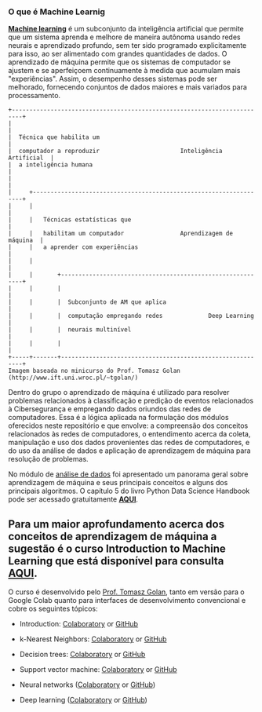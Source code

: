 ### O que é Machine Learnig

**[Machine learning](https://cloud.google.com/learn/what-is-machine-learning?hl=pt-BR)** é um subconjunto da inteligência artificial que permite que um sistema aprenda e melhore de maneira autônoma usando redes neurais e aprendizado profundo, sem ter sido programado explicitamente para isso, ao ser alimentado com grandes quantidades de dados. 
O aprendizado de máquina permite que os sistemas de computador se ajustem e se aperfeiçoem continuamente à medida que acumulam mais "experiências". Assim, o desempenho desses sistemas pode ser melhorado, fornecendo conjuntos de dados maiores e mais variados para processamento.

```
+-------------------------------------------------------------------------+
|                                                                         |
|  Técnica que habilita um                                                |
|  computador a reproduzir                       Inteligência Artificial  |
|  a inteligência humana                                                  |
|                                                                         | 
|     +-------------------------------------------------------------------+
|     |                                                                   |
|     |   Técnicas estatísticas que                                       |
|     |   habilitam um computador                Aprendizagem de máquina  |
|     |   a aprender com experiências                                     |
|     |                                                                   |
|     |       +-----------------------------------------------------------+
|     |       |                                                           |
|     |       |  Subconjunto de AM que aplica                             |
|     |       |  computação empregando redes             Deep Learning    |
|     |       |  neurais multinível                                       |
|     |       |                                                           |
+-----+-------+-----------------------------------------------------------+
Imagem baseada no minicurso do Prof. Tomasz Golan (http://www.ift.uni.wroc.pl/~tgolan/)
```

Dentro do grupo o aprendizado de máquina é utilizado para resolver problemas relacionados à classificação e predição de eventos relacionados à Cibersegurança e empregando dados oriundos das redes de computadores. Essa é a lógica aplicada na formulação dos módulos oferecidos neste repositório e que envolve: a compreensão dos conceitos relacionados às redes de computadores, o entendimento acerca da coleta, manipulação e uso dos dados provenientes das redes de computadores, e do uso da análise de dados e aplicação de aprendizagem de máquina para resolução de problemas.

No módulo de [análise de dados](https://github.com/fernandonakayama/guia_iniciacao_cientifica/tree/main/analise_dados) foi apresentado um panorama geral sobre aprendizagem de máquina e seus principais conceitos e alguns dos principais algoritmos. O capítulo 5 do livro Python Data Science Handbook pode ser acessado gratuitamente **[AQUI](https://jakevdp.github.io/PythonDataScienceHandbook/05.00-machine-learning.html)**. 

## Para um maior aprofundamento acerca dos conceitos de aprendizagem de máquina a sugestão é o curso **Introduction to Machine Learning** que está disponível para consulta [AQUI](https://tomaszgolan.github.io/introduction_to_machine_learning/).

O curso é desenvolvido pelo [Prof. Tomasz Golan](http://www.ift.uni.wroc.pl/~tgolan/), tanto em versão para o Google Colab quanto para interfaces de desenvolvimento convencional e cobre os seguintes tópicos:

-   Introduction:  [Colaboratory](https://colab.research.google.com/drive/1qJj4jZMpBpfCkHc0bavFGezx8bhJlVcx)  or  [GitHub](https://github.com/TomaszGolan/introduction_to_machine_learning/blob/master/docs/notebooks/introduction_to_machine_learning_00_intro.ipynb)
    
-   k-Nearest Neighbors:  [Colaboratory](https://colab.research.google.com/drive/1My8UggN12Opt_gscK3tl4VLhZkHiQSyX)  or  [GitHub](https://github.com/TomaszGolan/introduction_to_machine_learning/blob/master/docs/notebooks/introduction_to_machine_learning_01_knn.ipynb)
    
-   Decision trees:  [Colaboratory](https://colab.research.google.com/drive/1_Qb92Hj5_f2rpta67JC0JKXwE2581Ar-)  or  [GitHub](https://github.com/TomaszGolan/introduction_to_machine_learning/blob/master/docs/notebooks/introduction_to_machine_learning_02_dt.ipynb)
    
-   Support vector machine:  [Colaboratory](https://colab.research.google.com/drive/1IA_RgU64I8OZ-KKNV42T4ldkEOHFZ8d_)  or  [GitHub](https://github.com/TomaszGolan/introduction_to_machine_learning/blob/master/docs/notebooks/introduction_to_machine_learning_03_svm.ipynb)
    
-   Neural networks ([Colaboratory](https://colab.research.google.com/drive/1DdGmph_WzVpCRJ2c6jVRDcznJ--8xduh)  or  [GitHub](https://github.com/TomaszGolan/introduction_to_machine_learning/blob/master/docs/notebooks/introduction_to_machine_learning_04_nn.ipynb))
    
-   Deep learning ([Colaboratory](https://colab.research.google.com/drive/1pW-SvZ62L-WZRtRyZ-rFETt5L24V7XEz)  or  [GitHub](https://github.com/TomaszGolan/introduction_to_machine_learning/blob/master/docs/notebooks/introduction_to_machine_learning_05_dl.ipynb))




